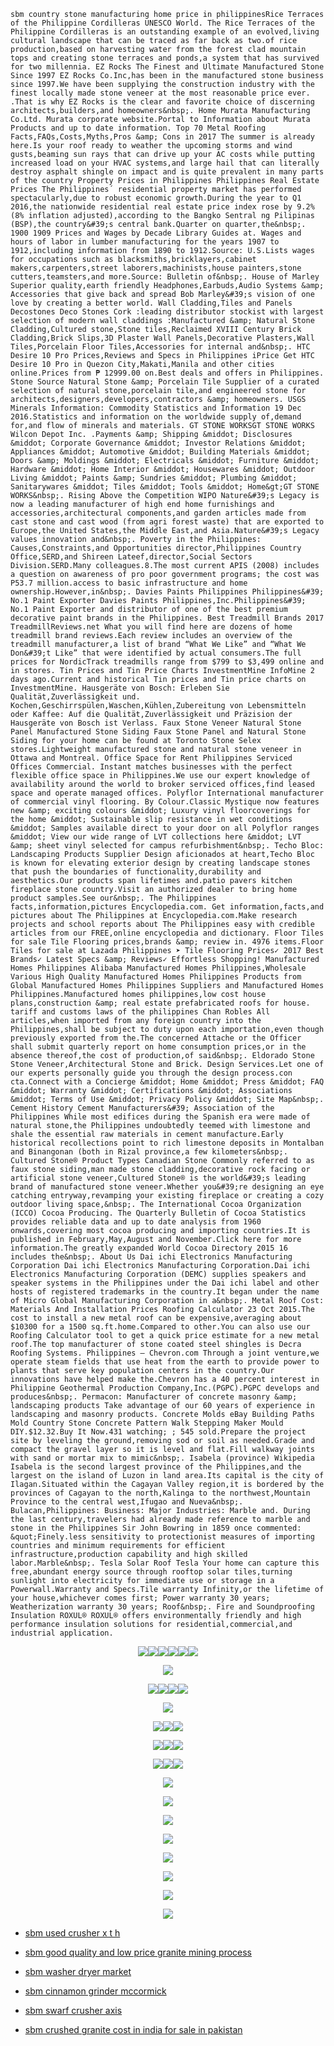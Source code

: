 
```
sbm country stone manufacturing home price in philippinesRice Terraces of the Philippine Cordilleras UNESCO World. The Rice Terraces of the Philippine Cordilleras is an outstanding example of an evolved,living cultural landscape that can be traced as far back as two.of rice production,based on harvesting water from the forest clad mountain tops and creating stone terraces and ponds,a system that has survived for two millennia. EZ Rocks The Finest and Ultimate Manufactured Stone Since 1997 EZ Rocks Co.Inc,has been in the manufactured stone business since 1997.We have been supplying the construction industry with the finest locally made stone veneer at the most reasonable price ever.​.That is why EZ Rocks is the clear and favorite choice of discerning architects,builders,and homeowners&nbsp;. Home Murata Manufacturing Co.Ltd. Murata corporate website.Portal to Information about Murata Products and up to date information. Top 70 Metal Roofing Facts,FAQs,Costs,Myths,Pros &amp; Cons in 2017 The summer is already here.Is your roof ready to weather the upcoming storms and wind gusts,beaming sun rays that can drive up your AC costs while putting increased load on your HVAC systems,and large hail that can literally destroy asphalt shingle on impact and is quite prevalent in many parts of the country Property Prices in Philippines Philippines Real Estate Prices The Philippines´ residential property market has performed spectacularly,due to robust economic growth.During the year to Q1 2016,the nationwide residential real estate price index rose by 9.2% (8% inflation adjusted),according to the Bangko Sentral ng Pilipinas (BSP),the country&#39;s central bank.Quarter on quarter,the&nbsp;. 1900 1909 Prices and Wages by Decade Library Guides at. Wages and hours of labor in lumber manufacturing for the years 1907 to 1912,including information from 1890 to 1912.Source: U.S.Lists wages for occupations such as blacksmiths,bricklayers,cabinet makers,carpenters,street laborers,machinists,house painters,stone cutters,teamsters,and more.Source: Bulletin of&nbsp;. House of Marley Superior quality,earth friendly Headphones,Earbuds,Audio Systems &amp; Accessories that give back and spread Bob Marley&#39;s vision of one love by creating a better world. Wall Cladding,Tiles and Panels Decostones Deco Stones Cork :leading distributor stockist with largest selection of modern wall claddings :Manufactured &amp; Natural Stone Cladding,Cultured stone,Stone tiles,Reclaimed XVIII Century Brick Cladding,Brick Slips,3D Plaster Wall Panels,Decorative Plasters,Wall Tiles,Porcelain Floor Tiles,Accessories for internal and&nbsp;. HTC Desire 10 Pro Prices,Reviews and Specs in Philippines iPrice Get HTC Desire 10 Pro in Quezon City,Makati,Manila and other cities online.Prices from ₱ 12999.00 on.Best deals and offers in Philippines. Stone Source Natural Stone &amp; Porcelain Tile Supplier of a curated selection of natural stone,porcelain tile,and engineered stone for architects,designers,developers,contractors &amp; homeowners. USGS Minerals Information: Commodity Statistics and Information 19 Dec 2016.Statistics and information on the worldwide supply of,demand for,and flow of minerals and materials. GT STONE WORKSGT STONE WORKS Wilcon Depot Inc. .Payments &amp; Shipping &middot; Disclosures &middot; Corporate Governance &middot; Investor Relations &middot; Appliances &middot; Automotive &middot; Building Materials &middot; Doors &amp; Moldings &middot; Electricals &middot; Furniture &middot; Hardware &middot; Home Interior &middot; Housewares &middot; Outdoor Living &middot; Paints &amp; Sundries &middot; Plumbing &middot; Sanitarywares &middot; Tiles &middot; Tools &middot; Home&gt;GT STONE WORKS&nbsp;. Rising Above the Competition WIPO Nature&#39;s Legacy is now a leading manufacturer of high end home furnishings and accessories,architectural components,and garden articles made from cast stone and cast wood (from agri forest waste) that are exported to Europe,the United States,the Middle East,and Asia.Nature&#39;s Legacy values innovation and&nbsp;. Poverty in the Philippines: Causes,Constraints,and Opportunities director,Philippines Country Office,SERD,and Shireen Lateef,director,Social Sectors Division.SERD.Many colleagues.8.The most current APIS (2008) includes a question on awareness of pro poor government programs; the cost was P53.7 million.access to basic infrastructure and home ownership.However,in&nbsp;. Davies Paints Philippines Philippines&#39; No.1 Paint Exporter Davies Paints Philippines,Inc.Philippines&#39; No.1 Paint Exporter and distributor of one of the best premium decorative paint brands in the Philippines. Best Treadmill Brands 2017 TreadmillReviews.net What you will find here are dozens of home treadmill brand reviews.Each review includes an overview of the treadmill manufacturer,a list of brand “What We Like” and “What We Don&#39;t Like” that were identified by actual consumers.The full prices for NordicTrack treadmills range from $799 to $3,499 online and in stores. Tin Prices and Tin Price Charts InvestmentMine InfoMine 2 days ago.Current and historical Tin prices and Tin price charts on InvestmentMine. Hausgeräte von Bosch: Erleben Sie Qualität,Zuverlässigkeit und. Kochen,Geschirrspülen,Waschen,Kühlen,Zubereitung von Lebensmitteln oder Kaffee: Auf die Qualität,Zuverlässigkeit und Präzision der Hausgeräte von Bosch ist Verlass. Faux Stone Veneer Natural Stone Panel Manufactured Stone Siding Faux Stone Panel and Natural Stone Siding for your home can be found at Toronto Stone Selex stores.Lightweight manufactured stone and natural stone veneer in Ottawa and Montreal. Office Space for Rent Philippines Serviced Offices Commercial. Instant matches businesses with the perfect flexible office space in Philippines.We use our expert knowledge of availability around the world to broker serviced offices,find leased space and operate managed offices. Polyflor International manufacturer of commercial vinyl flooring. By Colour.Classic Mystique now features new &amp; exciting colours &middot; Luxury vinyl floorcoverings for the home &middot; Sustainable slip resistance in wet conditions &middot; Samples available direct to your door on all Polyflor ranges &middot; View our wide range of LVT collections here &middot; LVT &amp; sheet vinyl selected for campus refurbishment&nbsp;. Techo Bloc: Landscaping Products Supplier Design aficionados at heart,Techo Bloc is known for elevating exterior design by creating landscape stones that push the boundaries of functionality,durability and aesthetics.Our products span lifetimes and.patio pavers kitchen fireplace stone country.Visit an authorized dealer to bring home product samples.See our&nbsp;. The Philippines facts,information,pictures Encyclopedia.com. Get information,facts,and pictures about The Philippines at Encyclopedia.com.Make research projects and school reports about The Philippines easy with credible articles from our FREE,online encyclopedia and dictionary. Floor Tiles for sale Tile Flooring prices,brands &amp; review in. 4976 items.Floor Tiles for sale at Lazada Philippines ➤ Tile Flooring Prices✓ 2017 Best Brands✓ Latest Specs &amp; Reviews✓ Effortless Shopping! Manufactured Homes Philippines Alibaba Manufactured Homes Philippines,Wholesale Various High Quality Manufactured Homes Philippines Products from Global Manufactured Homes Philippines Suppliers and Manufactured Homes Philippines.Manufactured homes philippines,low cost house plans,construction &amp; real estate prefabricated roofs for house. tariff and customs laws of the philippines Chan Robles All articles,when imported from any foreign country into the Philippines,shall be subject to duty upon each importation,even though previously exported from the.The concerned Attache or the Officer shall submit quarterly report on home consumption prices,or in the absence thereof,the cost of production,of said&nbsp;. Eldorado Stone Stone Veneer,Architectural Stone and Brick. Design Services.Let one of our experts personally guide you through the design process.con cta.Connect with a Concierge &middot; Home &middot; Press &middot; FAQ &middot; Warranty &middot; Certifications &middot; Associations &middot; Terms of Use &middot; Privacy Policy &middot; Site Map&nbsp;. Cement History Cement Manufacturers&#39; Association of the Philippines While most edifices during the Spanish era were made of natural stone,the Philippines undoubtedly teemed with limestone and shale the essential raw materials in cement manufacture.Early historical recollections point to rich limestone deposits in Montalban and Binangonan (both in Rizal province,a few kilometers&nbsp;. Cultured Stone® Product Types Canadian Stone Commonly referred to as faux stone siding,man made stone cladding,decorative rock facing or artificial stone veneer,Cultured Stone® is the world&#39;s leading brand of manufactured stone veneer.Whether you&#39;re designing an eye catching entryway,revamping your existing fireplace or creating a cozy outdoor living space,&nbsp;. The International Cocoa Organization (ICCO) Cocoa Producing. The Quarterly Bulletin of Cocoa Statistics provides reliable data and up to date analysis from 1960 onwards,covering most cocoa producing and importing countries.It is published in February,May,August and November.Click here for more information.The greatly expanded World Cocoa Directory 2015 16 includes the&nbsp;. About Us Dai ichi Electronics Manufacturing Corporation Dai ichi Electronics Manufacturing Corporation.Dai ichi Electronics Manufacturing Corporation (DEMC) supplies speakers and speaker systems in the Philippines under the Dai ichi label and other hosts of registered trademarks in the country.It began under the name of Micro Global Manufacturing Corporation in a&nbsp;. Metal Roof Cost: Materials And Installation Prices Roofing Calculator 23 Oct 2015.The cost to install a new metal roof can be expensive,averaging about $10300 for a 1500 sq.ft.home.Compared to other.You can also use our Roofing Calculator tool to get a quick price estimate for a new metal roof.The top manufacturer of stone coated steel shingles is Decra Roofing Systems. Philippines — Chevron.com Through a joint venture,we operate steam fields that use heat from the earth to provide power to plants that serve key population centers in the country.Our innovations have helped make the.Chevron has a 40 percent interest in Philippine Geothermal Production Company,Inc.(PGPC).PGPC develops and produces&nbsp;. Permacon: Manufacturer of concrete masonry &amp; landscaping products Take advantage of our 60 years of experience in landscaping and masonry products. Concrete Molds eBay Building Paths Mold Country Stone Concrete Pattern Walk Stepping Maker Mould DIY.$12.32.Buy It Now.431 watching; ; 545 sold.Prepare the project site by leveling the ground,removing sod or soil as needed.Grade and compact the gravel layer so it is level and flat.Fill walkway joints with sand or mortar mix to mimic&nbsp;. Isabela (province) Wikipedia Isabela is the second largest province of the Philippines,and the largest on the island of Luzon in land area.Its capital is the city of Ilagan.Situated within the Cagayan Valley region,it is bordered by the provinces of Cagayan to the north,Kalinga to the northwest,Mountain Province to the central west,Ifugao and Nueva&nbsp;. Bulacan,Philippines: Business: Major Industries: Marble and. During the last century,travelers had already made reference to marble and stone in the Philippines Sir John Bowring in 1859 once commented: &quot;Finely.less sensitivity to protectionist measures of importing countries and minimum requirements for efficient infrastructure,production capability and high skilled labor.Marble&nbsp;. Tesla Solar Roof Tesla Your home can capture this free,abundant energy source through rooftop solar tiles,turning sunlight into electricity for immediate use or storage in a Powerwall.Warranty and Specs.Tile warranty Infinity,or the lifetime of your house,whichever comes first; Power warranty 30 years; Weatherization warranty 30 years; Roof&nbsp;. Fire and Soundproofing Insulation ROXUL® ROXUL® offers environmentally friendly and high performance insulation solutions for residential,commercial,and industrial application. 
```

<div align="center">
  
<a rel="nofollow" href="https://m.shibang-china.com?f=github&k=sbm+country+stone+manufacturing+home+price+in+philippines"><img src="https://static.shibang-china.com/en/l.png"></a><img src="https://static.shibang-china.com/en/hw.png"><a rel="nofollow" href="https://m.shibang-china.com/product/?f=github&k=sbm+country+stone+manufacturing+home+price+in+philippines"><img src="https://static.shibang-china.com/en/p.png"></a><a rel="nofollow" href="https://m.shibang-china.com/cases/?f=github&k=sbm+country+stone+manufacturing+home+price+in+philippines"><img src="https://static.shibang-china.com/en/c.png"></a><a rel="nofollow" href="https://m.shibang-china.com/news/?f=github&k=sbm+country+stone+manufacturing+home+price+in+philippines"><img src="https://static.shibang-china.com/en/n.png"></a><a rel="nofollow" href="https://m.shibang-china.com?f=github&k=sbm+country+stone+manufacturing+home+price+in+philippines"><img src="https://static.shibang-china.com/en/m.png"></a>

<a rel="nofollow" href="https://m.shibang-china.com/product/?f=github&k=sbm+country+stone+manufacturing+home+price+in+philippines"><img src="https://static.shibang-china.com/en/b.jpg"></a>
  
<a rel="nofollow" href="https://m.shibang-china.com/solution-aggregate.html?f=github&k=sbm+country+stone+manufacturing+home+price+in+philippines"><img src="https://static.shibang-china.com/en/a.jpg"></a><a rel="nofollow" href="https://m.shibang-china.com/solution-mine.html?f=github&k=sbm+country+stone+manufacturing+home+price+in+philippines"><img src="https://static.shibang-china.com/en/m.jpg"></a><a rel="nofollow" href="https://m.shibang-china.com/solution-mill.html?f=github&k=sbm+country+stone+manufacturing+home+price+in+philippines"><img src="https://static.shibang-china.com/en/g.jpg"></a><a rel="nofollow" href="https://m.shibang-china.com/solution-epc.html?f=github&k=sbm+country+stone+manufacturing+home+price+in+philippines"><img src="https://static.shibang-china.com/en/e.jpg"></a>

<a rel="nofollow" href="https://m.shibang-china.com/product/?f=github&k=sbm+country+stone+manufacturing+home+price+in+philippines"><img src="https://static.shibang-china.com/en/a-p.png"></a>

<a rel="nofollow" href="https://m.shibang-china.com/product/crusher/c6x.html?f=github&k=sbm+country+stone+manufacturing+home+price+in+philippines"><img src="https://static.shibang-china.com/en/j.jpg"></a><a rel="nofollow" href="https://m.shibang-china.com/product/crusher/ci5x.html?f=github&k=sbm+country+stone+manufacturing+home+price+in+philippines"><img src="https://static.shibang-china.com/en/i.jpg"></a><a rel="nofollow" href="https://m.shibang-china.com/product/crusher/hst.html?f=github&k=sbm+country+stone+manufacturing+home+price+in+philippines"><img src="https://static.shibang-china.com/en/c.jpg"></a>

<a rel="nofollow" href="https://m.shibang-china.com/product/mill/mtw.html?f=github&k=sbm+country+stone+manufacturing+home+price+in+philippines"><img src="https://static.shibang-china.com/en/mtw.jpg"></a><a rel="nofollow" href="https://m.shibang-china.com/product/mill/scm.html?f=github&k=sbm+country+stone+manufacturing+home+price+in+philippines"><img src="https://static.shibang-china.com/en/scm.jpg"></a><a rel="nofollow" href="https://m.shibang-china.com/product/mill/lm.html?f=github&k=sbm+country+stone+manufacturing+home+price+in+philippines"><img src="https://static.shibang-china.com/en/lm.jpg"></a>

<a rel="nofollow" href="https://m.shibang-china.com/product/sand/vsi6x.html?f=github&k=sbm+country+stone+manufacturing+home+price+in+philippines"><img src="https://static.shibang-china.com/en/6x.jpg"></a><a rel="nofollow" href="https://m.shibang-china.com/product/sand/vu.html?f=github&k=sbm+country+stone+manufacturing+home+price+in+philippines"><img src="https://static.shibang-china.com/en/vu.jpg"></a><a rel="nofollow" href="https://m.shibang-china.com/product/mobile/klun.html?f=github&k=sbm+country+stone+manufacturing+home+price+in+philippines"><img src="https://static.shibang-china.com/en/k.jpg"></a>

<a rel="nofollow" href="https://m.shibang-china.com/cases/?f=github&k=sbm+country+stone+manufacturing+home+price+in+philippines"><img src="https://static.shibang-china.com/en/case.png"></a>

<a rel="nofollow" href="https://m.shibang-china.com/cases/aggregate/202.html?f=github&k=sbm+country+stone+manufacturing+home+price+in+philippines"><img src="https://static.shibang-china.com/en/c-1.jpg"></a>

<a rel="nofollow" href="https://m.shibang-china.com/cases/aggregate/203.html?f=github&k=sbm+country+stone+manufacturing+home+price+in+philippines"><img src="https://static.shibang-china.com/en/c-2.jpg"></a>

<a rel="nofollow" href="https://m.shibang-china.com/cases/mill/123.html?f=github&k=sbm+country+stone+manufacturing+home+price+in+philippines"><img src="https://static.shibang-china.com/en/c-3.jpg"></a>

<a rel="nofollow" href="https://m.shibang-china.com/contact_us.html?f=github&k=sbm+country+stone+manufacturing+home+price+in+philippines"><img src="https://static.shibang-china.com/en/contact.png"></a>

<a rel="nofollow" href="https://swt.shibang-china.com/?f=github&k=sbm+country+stone+manufacturing+home+price+in+philippines"><img src="https://static.shibang-china.com/en/chat.png"></a>

<a rel="nofollow" href="https://whatsapp.shibangsoft.com/WhatsApp.php?f=github&k=sbm+country+stone+manufacturing+home+price+in+philippines"><img src="https://static.shibang-china.com/en/whatsapp.png"></a>

<a rel="nofollow" href="https://m.shibang-china.com/?f=github&k=sbm+country+stone+manufacturing+home+price+in+philippines"><img src="https://static.shibang-china.com/en/website.png"></a>

</div>


* [sbm used crusher x t h](sbm%20used%20crusher%20x%20t%20h.md)

* [sbm good quality and low price granite mining process](sbm%20good%20quality%20and%20low%20price%20granite%20mining%20process.md)

* [sbm washer dryer market](sbm%20washer%20dryer%20market.md)

* [sbm cinnamon grinder mccormick](sbm%20cinnamon%20grinder%20mccormick.md)

* [sbm swarf crusher axis](sbm%20swarf%20crusher%20axis.md)

* [sbm crushed granite cost in india for sale in pakistan](sbm%20crushed%20granite%20cost%20in%20india%20for%20sale%20in%20pakistan.md)